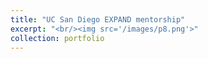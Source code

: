 ```yaml
---
title: "UC San Diego EXPAND mentorship"
excerpt: "<br/><img src='/images/p8.png'>"
collection: portfolio
---
```


